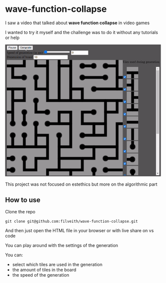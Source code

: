 # wave-function-collapse

I saw a video that talked about **wave function collapse** in video games

I wanted to try it myself and the challenge was to do it without any tutorials or help

![wave function collapse example](img/wave-function-collapse.gif)

This project was not focused on estethics but more on the algorithmic part

## How to use

Clone the repo
```
git clone git@github.com:filveith/wave-function-collapse.git
```
And then just open the HTML file in your browser or with live share on vs code

You can play around with the settings of the generation

You can:
- select which tiles are used in the generation
- the amount of tiles in the board
- the speed of the generation
